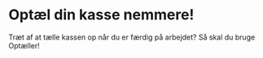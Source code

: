 # Optæl din kasse nemmere!
Træt af at tælle kassen op når du er færdig på arbejdet? Så skal du bruge Optæller!